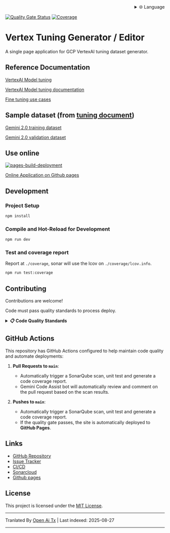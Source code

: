 
<div align="right">
  <details>
    <summary >🌐 Language</summary>
    <div>
      <div align="center">
        <a href="https://openaitx.github.io/view.html?user=luyiourwong&project=VertexTuningGenerator&lang=en">English</a>
        | <a href="https://openaitx.github.io/view.html?user=luyiourwong&project=VertexTuningGenerator&lang=zh-CN">Simplified Chinese</a>
        | <a href="https://openaitx.github.io/view.html?user=luyiourwong&project=VertexTuningGenerator&lang=zh-TW">Traditional Chinese</a>
        | <a href="https://openaitx.github.io/view.html?user=luyiourwong&project=VertexTuningGenerator&lang=ja">Japanese</a>
        | <a href="https://openaitx.github.io/view.html?user=luyiourwong&project=VertexTuningGenerator&lang=ko">Korean</a>
        | <a href="https://openaitx.github.io/view.html?user=luyiourwong&project=VertexTuningGenerator&lang=hi">Hindi</a>
        | <a href="https://openaitx.github.io/view.html?user=luyiourwong&project=VertexTuningGenerator&lang=th">Thai</a>
        | <a href="https://openaitx.github.io/view.html?user=luyiourwong&project=VertexTuningGenerator&lang=fr">French</a>
        | <a href="https://openaitx.github.io/view.html?user=luyiourwong&project=VertexTuningGenerator&lang=de">German</a>
        | <a href="https://openaitx.github.io/view.html?user=luyiourwong&project=VertexTuningGenerator&lang=es">Spanish</a>
        | <a href="https://openaitx.github.io/view.html?user=luyiourwong&project=VertexTuningGenerator&lang=it">Italian</a>
        | <a href="https://openaitx.github.io/view.html?user=luyiourwong&project=VertexTuningGenerator&lang=ru">Russian</a>
        | <a href="https://openaitx.github.io/view.html?user=luyiourwong&project=VertexTuningGenerator&lang=pt">Portuguese</a>
        | <a href="https://openaitx.github.io/view.html?user=luyiourwong&project=VertexTuningGenerator&lang=nl">Dutch</a>
        | <a href="https://openaitx.github.io/view.html?user=luyiourwong&project=VertexTuningGenerator&lang=pl">Polish</a>
        | <a href="https://openaitx.github.io/view.html?user=luyiourwong&project=VertexTuningGenerator&lang=ar">Arabic</a>
        | <a href="https://openaitx.github.io/view.html?user=luyiourwong&project=VertexTuningGenerator&lang=fa">Persian</a>
        | <a href="https://openaitx.github.io/view.html?user=luyiourwong&project=VertexTuningGenerator&lang=tr">Turkish</a>
        | <a href="https://openaitx.github.io/view.html?user=luyiourwong&project=VertexTuningGenerator&lang=vi">Vietnamese</a>
        | <a href="https://openaitx.github.io/view.html?user=luyiourwong&project=VertexTuningGenerator&lang=id">Indonesian</a>
        | <a href="https://openaitx.github.io/view.html?user=luyiourwong&project=VertexTuningGenerator&lang=as">Assamese</
      </div>
    </div>
  </details>
</div>

[![Quality Gate Status](https://sonarcloud.io/api/project_badges/measure?project=luyiourwong_VertexTuningGenerator&metric=alert_status)](https://sonarcloud.io/summary/new_code?id=luyiourwong_VertexTuningGenerator)
[![Coverage](https://sonarcloud.io/api/project_badges/measure?project=luyiourwong_VertexTuningGenerator&metric=coverage)](https://sonarcloud.io/summary/new_code?id=luyiourwong_VertexTuningGenerator)

# Vertex Tuning Generator / Editor

A single page application for GCP VertexAI tuning dataset generator.

## Reference Documentation

[VertexAI Model tuning](https://console.cloud.google.com/vertex-ai/studio/tuning)

[VertexAI Model tuning documentation](https://cloud.google.com/vertex-ai/generative-ai/docs/models/tune-models)

[Fine tuning use cases](https://cloud.google.com/transform/top-five-gen-ai-tuning-use-cases-gemini-hundreds-of-orgs)

## Sample dataset (from [tuning document](https://cloud.google.com/vertex-ai/generative-ai/docs/models/tune_gemini/text_tune#sample-datasets))

[Gemini 2.0 training dataset](https://storage.googleapis.com/cloud-samples-data/ai-platform/generative_ai/gemini-2_0/text/sft_train_data.jsonl)

[Gemini 2.0 validation dataset](https://storage.googleapis.com/cloud-samples-data/ai-platform/generative_ai/gemini-2_0/text/sft_validation_data.jsonl)

## Use online

[![pages-build-deployment](https://github.com/luyiourwong/VertexTuningGenerator/actions/workflows/pages/pages-build-deployment/badge.svg?branch=gh-pages)](https://github.com/luyiourwong/VertexTuningGenerator/actions/workflows/pages/pages-build-deployment)

[Online Application on Github pages](https://luyiourwong.github.io/VertexTuningGenerator/)

## Development

### Project Setup

```sh
npm install
```

### Compile and Hot-Reload for Development

```sh
npm run dev
```

### Test and coverage report
Report at `./coverage`, sonar will use the lcov on `./coverage/lcov.info`.
```sh
npm run test:coverage
```

## Contributing

Contributions are welcome!

Code must pass quality standards to process deploy.

<details>
<summary><strong>📋 Code Quality Standards</strong></summary>

All pull requests must pass the following quality gates in SonarQube before being merged:

- Reliability Rating: A
- Security Rating: A
- Maintainability Rating: A
- Minimum coverage requirement: 80%
- Maximum allowed duplicated code: 3%

> Note: You can monitor the analysis results in the PR checks and on [SonarCloud](https://sonarcloud.io/project/pull_requests_list?id=luyiourwong_VertexTuningGenerator)
</details>

## GitHub Actions

This repository has GitHub Actions configured to help maintain code quality and automate deployments:

1. **Pull Requests to `main`**:
    - Automatically trigger a SonarQube scan, unit test and generate a code coverage report.
    - Gemini Code Assist bot will automatically review and comment on the pull request based on the scan results.

2. **Pushes to `main`**:
    - Automatically trigger a SonarQube scan, unit test and generate a code coverage report.
    - If the quality gate passes, the site is automatically deployed to **GitHub Pages**.

## Links

- [GitHub Repository](https://github.com/luyiourwong/VertexTuningGenerator)
- [Issue Tracker](https://github.com/luyiourwong/VertexTuningGenerator/issues)
- [CI/CD](https://github.com/luyiourwong/VertexTuningGenerator/actions)
- [Sonarcloud](https://sonarcloud.io/project/overview?id=luyiourwong_VertexTuningGenerator)
- [Github pages](https://luyiourwong.github.io/VertexTuningGenerator/)

## License

This project is licensed under the [MIT License](LICENSE).


---

Tranlated By [Open Ai Tx](https://github.com/OpenAiTx/OpenAiTx) | Last indexed: 2025-08-27

---